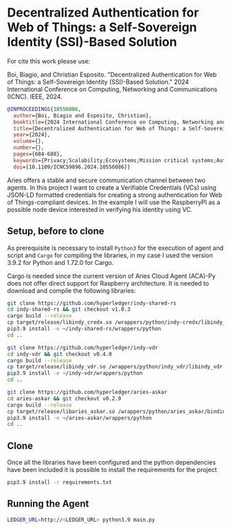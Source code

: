 # Decentralized Authentication for Web of Things: a Self-Sovereign Identity (SSI)-Based Solution

For cite this work please use:

Boi, Biagio, and Christian Esposito. "Decentralized Authentication for Web of Things: a Self-Sovereign Identity (SSI)-Based Solution." 2024 International Conference on Computing, Networking and Communications (ICNC). IEEE, 2024.
```bib
@INPROCEEDINGS{10556086,
  author={Boi, Biagio and Esposito, Christian},
  booktitle={2024 International Conference on Computing, Networking and Communications (ICNC)}, 
  title={Decentralized Authentication for Web of Things: a Self-Sovereign Identity (SSI)-Based Solution}, 
  year={2024},
  volume={},
  number={},
  pages={684-688},
  keywords={Privacy;Scalability;Ecosystems;Mission critical systems;Authentication;Computer architecture;Service-oriented architecture;IoT;WoT;SSI;Authentication},
  doi={10.1109/ICNC59896.2024.10556086}}

```


Aries offers a stable and secure communication channel between two agents. In this project I want to create a Verifiable Credentials (VCs) using JSON-LD formatted credentials for creating a strong authentication for Web of Things-compliant devices.
In the example I will use the RaspberryPI as a possible node device interested in verifying his identity using VC.

## Setup, before to clone

As prerequisite is necessary to install `Python3` for the execution of agent and script and `Cargo` for compiling the libraries, in my case I used the version 3.9.2 for Python and 1.72.0 for Cargo.

Cargo is needed since the current version of Aries Cloud Agent (ACA)-Py does not offer direct support for Raspberry architecture. It is needed to download and compile the following libraries:
```bash
git clone https://github.com/hyperledger/indy-shared-rs
cd indy-shared-rs && git checkout v1.0.3
cargo build --release
cp target/release/libindy_credx.so /wrappers/python/indy-credx/libindy_credx.so
pip3.9 install -e ~/indy-shared-rs/wrappers/python
cd ..
```
```bash
git clone https://github.com/hyperledger/indy-vdr
cd indy-vdr && git checkout v0.4.0
cargo build --release
cp target/release/libindy_vdr.so /wrappers/python/indy_vdr/libindy_vdr.so
pip3.9 install -e ~/indy-vdr/wrappers/python
cd ..
```
```bash
git clone https://github.com/hyperledger/aries-askar
cd aries-askar && git checkout v0.2.9
cargo build --release
cp target/release/libaries_askar.so /wrappers/python/aries_askar/bindings/libaries_askar.so
pip3.9 install -e ~/aries-askar/wrappers/python
cd ..
```
## Clone
Once all the libraries have been configured and the python dependencies have been included it is possible to install the requirements for the project
```bash
pip3.9 install -r requirements.txt
```
## Running the Agent

```bash
LEDGER_URL=http://<LEDGER_URL> python3.9 main.py
```
